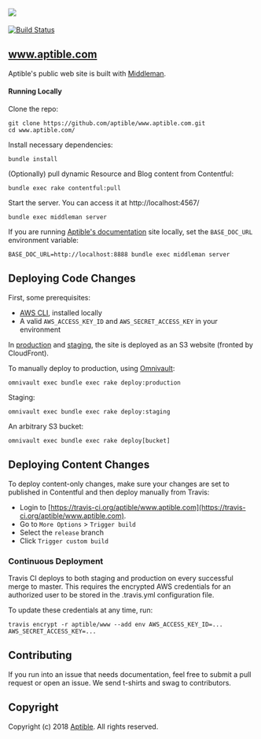 # ![](http://aptible-media-assets-manual.s3.amazonaws.com/web-horizontal-350.png)

[![Build Status](https://travis-ci.org/aptible/www.aptible.com.png?branch=rebrand)](https://travis-ci.org/aptible/www.aptible.com)

## www.aptible.com
Aptible's public web site is built with [Middleman](https://middlemanapp.com/).

#### Running Locally

Clone the repo:

    git clone https://github.com/aptible/www.aptible.com.git
    cd www.aptible.com/

Install necessary dependencies:

    bundle install

(Optionally) pull dynamic Resource and Blog content from Contentful:

    bundle exec rake contentful:pull

Start the server. You can access it at http://localhost:4567/

    bundle exec middleman server

If you are running [Aptible's documentation](https://github.com/aptible/docs) site
locally, set the `BASE_DOC_URL` environment variable:

    BASE_DOC_URL=http://localhost:8888 bundle exec middleman server

## Deploying Code Changes

First, some prerequisites:

* [AWS CLI](http://aws.amazon.com/cli/), installed locally
* A valid `AWS_ACCESS_KEY_ID` and `AWS_SECRET_ACCESS_KEY` in your environment

In [production](https://www.aptible.com) and [staging](https://www.aptible-staging.com), the site is deployed as an S3 website (fronted by CloudFront).

To manually deploy to production, using [Omnivault](https://github.com/aptible/omnivault):

    omnivault exec bundle exec rake deploy:production

Staging:

    omnivault exec bundle exec rake deploy:staging

An arbitrary S3 bucket:

    omnivault exec bundle exec rake deploy[bucket]

## Deploying Content Changes

To deploy content-only changes, make sure your changes are set to published in 
Contentful and then deploy manually from Travis:

* Login to [https://travis-ci.org/aptible/www.aptible.com](https://travis-ci.org/aptible/www.aptible.com).
* Go to `More Options` > `Trigger build`
* Select the `release` branch
* Click `Trigger custom build`

### Continuous Deployment

Travis CI deploys to both staging and production on every successful merge to
master. This requires the encrypted AWS credentials for an authorized user to
be stored in the .travis.yml configuration file.

To update these credentials at any time, run:

    travis encrypt -r aptible/www --add env AWS_ACCESS_KEY_ID=... AWS_SECRET_ACCESS_KEY=...

## Contributing

If you run into an issue that needs documentation, feel free to submit a pull
request or open an issue. We send t-shirts and swag to contributors.

## Copyright

Copyright (c) 2018 [Aptible](https://www.aptible.com). All rights reserved.
